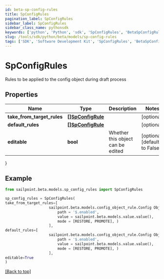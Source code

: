 ```yaml
---
id: beta-sp-config-rules
title: SpConfigRules
pagination_label: SpConfigRules
sidebar_label: SpConfigRules
sidebar_class_name: pythonsdk
keywords: ['python', 'Python', 'sdk', 'SpConfigRules', 'BetaSpConfigRules'] 
slug: /tools/sdk/python/beta/models/sp-config-rules
tags: ['SDK', 'Software Development Kit', 'SpConfigRules', 'BetaSpConfigRules']
---
```


# SpConfigRules

Rules to be applied to the config object during draft process

## Properties

Name | Type | Description | Notes
------------ | ------------- | ------------- | -------------
**take_from_target_rules** | [**[]SpConfigRule**](sp-config-rule) |  | [optional] 
**default_rules** | [**[]SpConfigRule**](sp-config-rule) |  | [optional] 
**editable** | **bool** | Whether this object can be edited | [optional] [default to False]
}

## Example

```python
from sailpoint.beta.models.sp_config_rules import SpConfigRules

sp_config_rules = SpConfigRules(
take_from_target_rules=[
                    sailpoint.beta.models.config_object_rule.Config Object Rule(
                        path = '$.enabled', 
                        value = sailpoint.beta.models.value.value(), 
                        mode = [RESTORE, PROMOTE], )
                    ],
default_rules=[
                    sailpoint.beta.models.config_object_rule.Config Object Rule(
                        path = '$.enabled', 
                        value = sailpoint.beta.models.value.value(), 
                        mode = [RESTORE, PROMOTE], )
                    ],
editable=True
)

```
[[Back to top]](#) 

